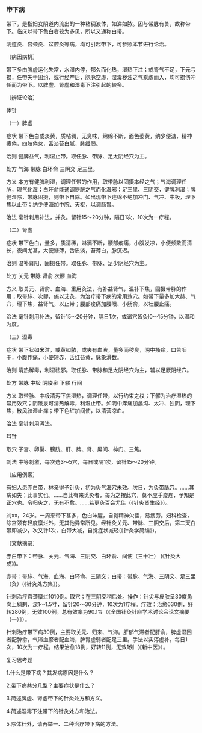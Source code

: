 ### 带下病

带下，是指妇女阴道内流出的一种粘稠液体，如涕如脓。因与带脉有关，故称带下。临床以带下色白者较为多见，所以又通称白带。

阴道炎、宫颈炎、盆腔炎等病，均可引起带下，可参照本节进行论治。

〔病因病机〕

带下多由脾虚运化失常，水湿内停，郁久而化热，湿热下注；或肾气不足，下元亏损，任带失于固约，或行经产后，胞脉空虚，湿毒秽浊之气乘虚而入，均可损伤冲任而为带下。以脾虚、肾虚和湿毒下注引起的较多。

〔辨证论治〕

体针

（一）脾虚

症状  带下色白或淡黄，质粘稠，无臭味，绵绵不断，面色萎黄，纳少便溏，精神疲倦，四肢倦怠，舌淡苔白腻，脉缓弱。

治则  健脾益气，利湿止带。取任脉、带脉、足太阴经穴为主。

处方  气海  带脉  白环俞  三阴交  足三里。

方义  本方有健脾利湿，调理任带的作用，取带脉以固摄本经之气；气海调理任脉，理气化湿；白环俞能通调膀胱之气而化湿邪；足三里、三阴交，健脾利湿；脾健湿除，带脉固摄，则带下自除。如出现带下连绵不绝加冲门、气冲、中极，理下焦以止带；纳少便溏加中脘、天枢，以调肠胃。

治法  毫针刺用补法，并灸。留针15～20分钟，隔日1次，10次为一疗程。

（二）肾虚

症状  带下色白，量多，质清稀，淋漓不断，腰部痠痛，小腹发凉，小便频数而清长，夜间尤甚，大便溏薄，舌质淡，苔薄白，脉沉迟。

治则  温补肾阳，固摄任带。取任脉、带脉、足少阴经穴为主。

处方  关元  带脉  肾俞  次髎  血海

方义  取关元、肾俞、血海、重用灸法，有补益肾气，温补下焦，固摄带脉的作用；取带脉、次髎，施以艾灸，为治疗带下病的常用效穴。如带下量多加大赫、气穴，理下焦，益肾气，以止带；腰部痠痛加腰眼、小肠俞，以壮腰止痛。

治法  毫针刺用补法，留针15～20分钟，隔日1次，或诸穴皆灸l0～15分钟，以温和为度。

（三）湿毒

症状  带下状如米泔，或黄如脓，或夹有血液，量多而秽臭，阴中搔痒，口苦咽干，小腹作痛，小便短赤，舌红苔黄，脉象滑数。

治则  清热解毒，利湿祛邪。取任脉、带脉和足太阴经穴为主，辅以足厥阴经穴。

处方  带脉  中极  阴陵泉  下髎  行间

方义  取带脉、中极清泻下焦湿热，调理任带，以行约束之权；下髎为治疗湿热的常用效穴；阴陵泉可清热解毒，利湿止带。如阴中痒痛加蠡沟、太冲、独阴，理下焦，散风祛湿止痒；带下色红加间使，以清营凉血。

治法  毫针刺用泻法。

耳针

取穴  子宫、卵巢、膀胱、肝、脾、肾、屏间、神门、三焦。

刺法  中等刺激，每次选3～5穴，每日或隔1次，留针15～20分钟。

〔应用例案〕

有妇人患赤白带，林亲得予针灸，初为灸气海穴未效。次日，为灸带脉穴。……其病如失；此事实也。……自此有来觅灸者，每为之按此穴，莫不应手痠疼，予知是正穴也。令归灸之，无有不愈。……若更灸百会尤佳（《针灸资生经》）。

刘xx，24岁。一周来带下甚多，色白味腥，自觉精神欠佳，易疲劳。妇科检查，除宫颈有轻度糜烂外，无其他异常所见。经针灸关元、带脉、三阴交后，第二天白带即减少，次又针1次，白带大减，自觉症状减轻(《针灸学简编》)。

〔文献摘录〕

赤白带下：带脉、关元、气海、三阴交、白环俞、间使（三十壮） (《针灸大成》)。

赤带：带脉、气海、血海、白环俞、三阴交；白带：带脉、气海、三阴交、足三里（灸）(《针灸处方集》)。

针刺治疗宫颈糜烂1010例。取穴；在三阴交稍后处。操作：针尖与皮肤呈30度角向上斜剌，深1～1.5寸，留针20～30分钟，10次为1疗程。疗效：治愈630例，好转280例，无效100例。总有效率为90.1%（《全国针灸针麻学术讨论会论文摘要（一）》）。

针刺治疗带下病30例，主要取关元、归来、气海。肝郁气滞者配肝俞，脾虚湿困者配脾俞，气滞血瘀者配血海，脾胃虚弱者配足三里。手法以实泻虚补。每日1次，10次为一疗程。结果治愈18例，好转11例，无效1例（《新中医》）。

复习思考题

1.什么是带下病？其发病原因是什么？

2.带下病共分几型？主要症状是什么？

3.简述脾虚、肾虚带下的针灸处方和方义。

4.简述湿毒下注带下的针灸处方和治法。

5.除体针外，请再举一、二种治疗带下病的方法。